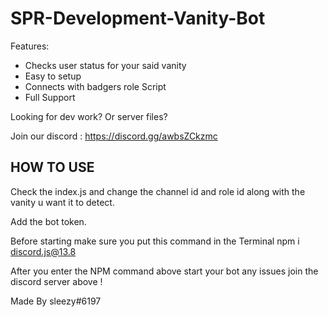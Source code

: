 # SPR-Development-Vanity-Bot
Features:
+ Checks user status for your said vanity
+ Easy to setup 
+ Connects with badgers role Script 
+ Full Support 

Looking for dev work? Or server files? 

Join our discord : 
https://discord.gg/awbsZCkzmc


## HOW TO USE ##

Check the index.js and change the channel id and role id along with the vanity u want it to detect.

Add the bot token. 

Before starting make sure you put this command in the Terminal npm i discord.js@13.8

After you enter the NPM command above start your bot any issues join the discord server above !

Made By sleezy#6197
